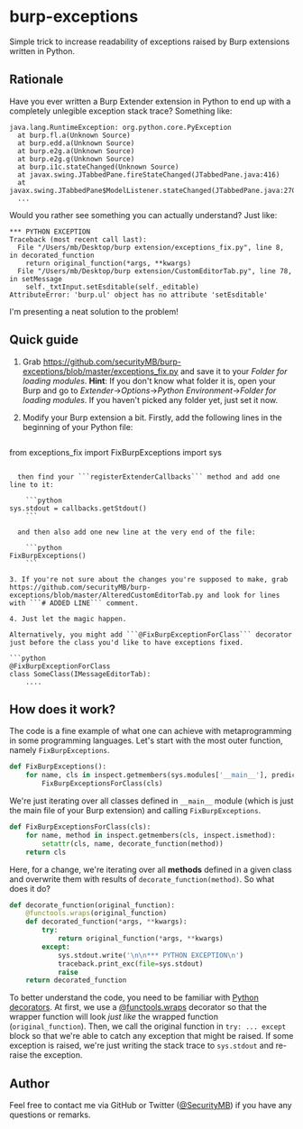 # burp-exceptions
Simple trick to increase readability of exceptions raised by Burp extensions written in Python.
## Rationale
Have you ever written a Burp Extender extension in Python to end up with a completely unlegible exception stack trace? Something like:

    java.lang.RuntimeException: org.python.core.PyException
      at burp.fl.a(Unknown Source)
      at burp.edd.a(Unknown Source)
      at burp.e2g.a(Unknown Source)
      at burp.e2g.g(Unknown Source)
      at burp.i1c.stateChanged(Unknown Source)
      at javax.swing.JTabbedPane.fireStateChanged(JTabbedPane.java:416)
      at javax.swing.JTabbedPane$ModelListener.stateChanged(JTabbedPane.java:270)
      ...
      
Would you rather see something you can actually understand? Just like:

    *** PYTHON EXCEPTION
    Traceback (most recent call last):
      File "/Users/mb/Desktop/burp extension/exceptions_fix.py", line 8, in decorated_function
        return original_function(*args, **kwargs)
      File "/Users/mb/Desktop/burp extension/CustomEditorTab.py", line 78, in setMessage
        self._txtInput.setEsditable(self._editable)
    AttributeError: 'burp.ul' object has no attribute 'setEsditable'

I'm presenting a neat solution to the problem!

## Quick guide

1. Grab https://github.com/securityMB/burp-exceptions/blob/master/exceptions_fix.py and save it to your _Folder for loading modules_. 
   **Hint**: If you don't know what folder it is, open your Burp and go to *Extender*→*Options*→*Python Environment*→*Folder for loading modules*. If you haven't picked any folder yet, just set it now.

2. Modify your Burp extension a bit. Firstly, add the following lines in the beginning of your Python file:

    ```python
from exceptions_fix import FixBurpExceptions
import sys
```
    
  then find your ```registerExtenderCallbacks``` method and add one line to it:
  
    ```python
sys.stdout = callbacks.getStdout()
    ```
    
  and then also add one new line at the very end of the file:

    ```python
FixBurpExceptions()
    ```

3. If you're not sure about the changes you're supposed to make, grab https://github.com/securityMB/burp-exceptions/blob/master/AlteredCustomEditorTab.py and look for lines with ```# ADDED LINE``` comment.

4. Just let the magic happen.

Alternatively, you might add ```@FixBurpExceptionForClass``` decorator just before the class you'd like to have exceptions fixed.

```python
@FixBurpExceptionForClass
class SomeClass(IMessageEditorTab):
    ....
```

## How does it work?

The code is a fine example of what one can achieve with metaprogramming in some programming languages. Let's start with the most outer function, namely ```FixBurpExceptions```.

```python
def FixBurpExceptions():
    for name, cls in inspect.getmembers(sys.modules['__main__'], predicate=inspect.isclass):
        FixBurpExceptionsForClass(cls)
```

We're just iterating over all classes defined in ```__main__``` module (which is just the main file of your Burp extension) and calling ```FixBurpExceptions```.

```python
def FixBurpExceptionsForClass(cls):
    for name, method in inspect.getmembers(cls, inspect.ismethod):
        setattr(cls, name, decorate_function(method))        
    return cls
```

Here, for a change, we're iterating over all **methods** defined in a given class and overwrite them with results of ```decorate_function(method)```. So what does it do?


```python
def decorate_function(original_function):
    @functools.wraps(original_function)
    def decorated_function(*args, **kwargs):
        try:
            return original_function(*args, **kwargs)
        except:
            sys.stdout.write('\n\n*** PYTHON EXCEPTION\n')
            traceback.print_exc(file=sys.stdout)
            raise
    return decorated_function
```

To better understand the code, you need to be familiar with [Python decorators](http://simeonfranklin.com/blog/2012/jul/1/python-decorators-in-12-steps/). At first, we use a [@functools.wraps](https://docs.python.org/2/library/functools.html#functools.wraps) decorator so that the wrapper function will look *just like* the wrapped function (```original_function```). Then,  we call the original function in ```try: ... except``` block so that we're able to catch any exception that might be raised. If some exception is raised, we're just writing the stack trace to ```sys.stdout``` and re-raise the exception. 

## Author
Feel free to contact me via GitHub or Twitter ([@SecurityMB](https://twitter.com/securitymb)) if you have any questions or remarks.
